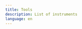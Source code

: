 ```yaml
---
title: Tools
description: List of instruments
language: en
---
```

<!-- ---


title: "Tools"
description: "Our instruments, some access might be restricted for SHUM personnel only"
---

{{<about-en>}}

